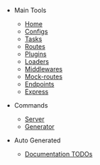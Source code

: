 <!-- version-check:0.15.3 -->
<!-- version-warning -->
<!-- /version-warning -->

- Main Tools
    - [Home](README.md)
    - [Configs](configs.md)
    - [Tasks](tasks.md)
    - [Routes](routes.md)
    - [Plugins](plugins.md)
    - [Loaders](loaders.md)
    - [Middlewares](middlewares.md)
    - [Mock-routes](mock-routes.md)
    - [Endpoints](endpoints.md)
    - [Express](express.md)

- Commands
    - [Server](server.md)
    - [Generator](generator.md)

- Auto Generated
    - [Documentation TODOs](todo.md)

